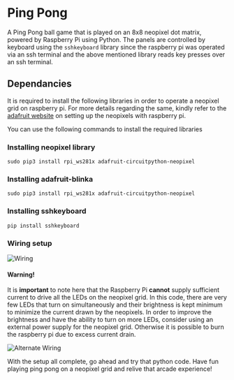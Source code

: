 # Ping Pong
A Ping Pong ball game that is played on an 8x8 neopixel dot matrix, powered by Raspberry Pi using Python. The panels are controlled by keyboard using the `sshkeyboard` library since the raspberry pi was operated via an ssh terminal and the above mentioned library reads key presses over an ssh terminal.

## Dependancies
It is required to install the following libraries in order to operate a neopixel grid on raspberry pi. For more details regarding the same, kindly refer to the [adafruit website](https://learn.adafruit.com/neopixels-on-raspberry-pi) on setting up the neopixels with raspberry pi.

You can use the following commands to install the required libraries

### Installing neopixel library
`sudo pip3 install rpi_ws281x adafruit-circuitpython-neopixel`

### Installing adafruit-blinka
`sudo pip3 install rpi_ws281x adafruit-circuitpython-neopixel`

### Installing sshkeyboard
`pip install sshkeyboard`

### Wiring setup
![Wiring](https://cdn-learn.adafruit.com/assets/assets/000/063/929/medium640/led_strips_raspi_NeoPixel_bb.jpg?15399811420)

#### Warning!
It is **important** to note here that the Raspberry Pi **cannot** supply sufficient current to drive all the LEDs on the neopixel grid. In this code, there are very few LEDs that turn on simultaneously and their brightness is kept minimum to minimize the current drawn by the neopixels. In order to improve the brightness and have the ability to turn on more LEDs, consider using an external power supply for the neopixel grid. Otherwise it is possible to burn the raspberry pi due to excess current drain.

![Alternate Wiring](https://cdn-learn.adafruit.com/assets/assets/000/064/121/medium640/led_strips_raspi_NeoPixel_Level_Shifted_bb.jpg?1540314807)

With the setup all complete, go ahead and try that python code. Have fun playing ping pong on a neopixel grid and relive that arcade experience!
